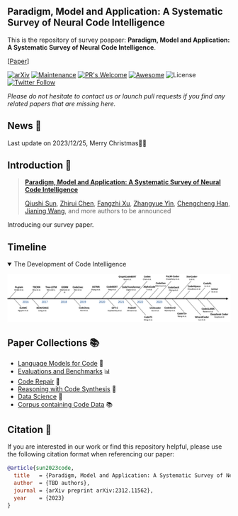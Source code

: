 ## Paradigm, Model and Application: A Systematic Survey of Neural Code Intelligence
This is the repository of survey poapaer: **Paradigm, Model and Application: A Systematic Survey of Neural Code Intelligence**.

 [[Paper](https://qiushisun.github.io/)]
 
[![arXiv](https://img.shields.io/badge/arXiv-2304.00685-b31b1b.svg)](https://arxiv.org/abs/2304.00685) 
[![Maintenance](https://img.shields.io/badge/Maintained%3F-yes-green.svg)](https://GitHub.com/Naereen/StrapDown.js/graphs/commit-activity) 
[![PR's Welcome](https://img.shields.io/badge/PRs-welcome-brightgreen.svg?style=flat)](http://makeapullrequest.com)
[![Awesome](https://awesome.re/badge.svg)](https://awesome.re)
![License](https://img.shields.io/badge/License-MIT-blue)
[![Twitter Follow](https://img.shields.io/twitter/follow/qiushi_sun)](https://twitter.com/qiushi_sun)

*Please do not hesitate to contact us or launch pull requests if you find any related papers that are missing here.*

## News 📰
Last update on 2023/12/25, Merry Christmas🍎🎄

## Introduction 📜

>[**Paradigm, Model and Application: A Systematic Survey of Neural Code Intelligence**](qiushisun.github.io) <br>
>
> [Qiushi Sun](qiushisun.github.io),
[Zhirui Chen](https://github.com/jet1004),
[Fangzhi Xu](https://xufangzhi.github.io/),
[Zhangyue Yin](https://scholar.google.com/citations?user=9gRQqSkAAAAJ&hl=en),
[Chengcheng Han](https://hccngu.github.io/),
[Jianing Wang](https://wjn1996.github.io/), and
more authors to be announced

Introducing our survey paper.

## Timeline

<details open>
<summary>The Development of Code Intelligence</summary>

![foundation_models](assets/nci-timeline.png)

</details>

## Paper Collections 📚

- [Language Models for Code](https://github.com/QiushiSun/NCISurvey/blob/main/CodeLMs.md) 🤖
- [Evaluations and Benchmarks](https://github.com/QiushiSun/NCISurvey/blob/main/Benchmarks.md) 📊 
- [Code Repair](https://github.com/QiushiSun/NCISurvey/blob/main/Repair.md) 🔧
- [Reasoning with Code Synthesis](https://github.com/QiushiSun/NCISurvey/blob/main/Reasoning.md) 🧠
- [Data Science](https://github.com/QiushiSun/NCISurvey/blob/main/DS.md) 🔢
- [Corpus containing Code Data](https://github.com/QiushiSun/NCISurvey/blob/main/Code-corpus.md) 📚

## Citation 📖

If you are interested in our work or find this repository helpful, please use the following citation format when referencing our paper:

```bibtex
@article{sun2023code,
  title   = {Paradigm, Model and Application: A Systematic Survey of Neural Code Intelligence},
  author  = {TBD authors},
  journal = {arXiv preprint arXiv:2312.11562},
  year    = {2023}
}
```
